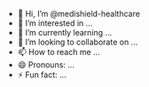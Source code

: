 - 👋 Hi, I’m @medishield-healthcare
- 👀 I’m interested in ...
- 🌱 I’m currently learning ...
- 💞️ I’m looking to collaborate on ...
- 📫 How to reach me ...
- 😄 Pronouns: ...
- ⚡ Fun fact: ...

<!---
medishield-healthcare/medishield-healthcare is a ✨ special ✨ repository because its `README.md` (this file) appears on your GitHub profile.
You can click the Preview link to take a look at your changes.
--->
